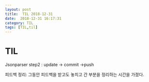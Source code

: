 ```yaml
---
layout: post
title:  TIL 2018-12-31
date:  2018-12-31 16:17:31
category: TIL
tags: [TIL,til]
---
```


# TIL

 Jsonparser step2 : update -> commit ->push



피드백 정리: 그동안 피드백을 받고도 놓치고 간 부분을 정리하는 시간을 가졌다.

